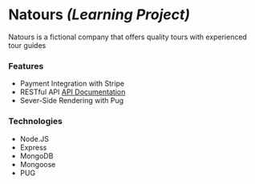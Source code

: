 # Natours _(Learning Project)_
Natours is a fictional company that offers quality tours with experienced tour guides

### Features
- Payment Integration with Stripe
- RESTful API [API Documentation](https://web.postman.co/collections/11729266-ad6161e6-7cee-4d96-9f74-a4cc468dec01?version=latest&workspace=f5119eaa-574d-4706-8aaa-57b9bcb2052b)
- Sever-Side Rendering with Pug

### Technologies

- Node.JS
- Express
- MongoDB
- Mongoose
- PUG
